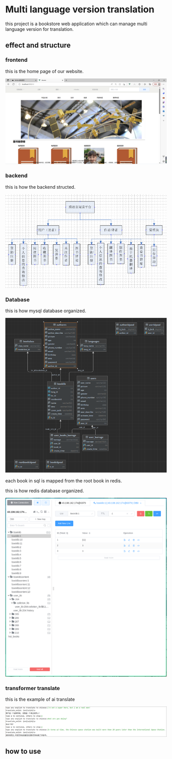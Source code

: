 # Multi language version translation

this project is a bookstore web application which can manage multi language version for translation.

## effect and structure

### frontend

this is the home page of our website.

![](pic/d2130c70f6177701f5afc04a7707c495.png)

### backend

this is how the backend structed.

![](pic/系统架构图.png)

### Database

this is how mysql database organized.

![](pic/img_1.png)

each book in sql is mapped from the root book in redis.

this is how redis database organized.

![](pic/img.png)

### transformer translate

this is the example of ai translate

![](pic/img_2.png)

## how to use

